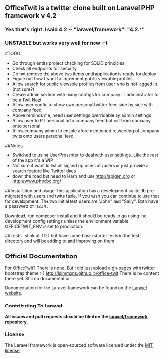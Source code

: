 ## OfficeTwit is a twitter clone built on Laravel PHP framework v 4.2
### Yes that's right. I said 4.2 -- "laravel/framework": "4.2.*" 
### UNSTABLE but works very well for now :-)

#TODO
* Go through entire project checking for SOLID principles
* Check all endpoints for security
* Do not remove the above two items until application is ready for deploy
* Figure out how I want to implement public viewable profiles
* Allow search for public viewable profiles from user who is not logged in (not sure?)
* Create admin section with many configs for company IT administrator to be a Twit Nazi
* Allow user config to show own personal twitter feed side by side with company feed
* Above reminds me, need user settings overridable by admin settings
* Allow user to RT personal onto company feed but not from company onto personal
* Allow company admin to enable afore mentioned retweeting of company twits onto users personal feed


##Notes:
* Switched to using UserPresenter to deal with user settings. Like the rest of the app it's a WIP
* Not sure if want to list all signed up users at /users or just provide a search feature like Twitter does
* down the road but need to learn and use http://apigen.org or http://www.phpdoc.org/


##Installation and usage
This application has a development sqlite db pre-migrated with users and twits table. If you wish you can continue to use that for development. The two initial test users are "John" and "Sally". Both have a password of '1234'.

Download, run composer install and it should be ready to go using the development config settings unless the envrionment variable OFFICETWIT_ENV is set to production.

##Tests
I stink at TDD but have some basic starter tests in the tests directory and will be adding to and improving on them. 

## Official Documentation
For OfficeTwit? There is none. But I did just upload a gh-pages with twitter bootstrap theme :-)
http://isimmons.github.io/office-twit
There is no content there yet. Still no documentation

Documentation for the Laravel framework can be found on the [Laravel website](http://laravel.com/docs).

### Contributing To Laravel

**All issues and pull requests should be filed on the [laravel/framework](http://github.com/laravel/framework) repository.**

### License

The Laravel framework is open-sourced software licensed under the [MIT license](http://opensource.org/licenses/MIT)
